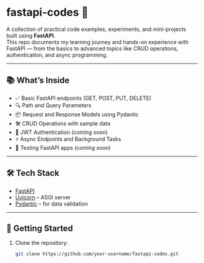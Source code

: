 # fastapi-codes 🚀

A collection of practical code examples, experiments, and mini-projects built using **FastAPI**.  
This repo documents my learning journey and hands-on experience with FastAPI — from the basics to advanced topics like CRUD operations, authentication, and async programming.

---

## 📚 What’s Inside

- ✅ Basic FastAPI endpoints (GET, POST, PUT, DELETE)
- 🔍 Path and Query Parameters
- 📦 Request and Response Models using Pydantic
- 🛠️ CRUD Operations with sample data
- 🔐 JWT Authentication (coming soon)
- ⚡ Async Endpoints and Background Tasks
- 🧪 Testing FastAPI apps (coming soon)

---

## 🛠️ Tech Stack

- [FastAPI](https://fastapi.tiangolo.com/)
- [Uvicorn](https://www.uvicorn.org/) – ASGI server
- [Pydantic](https://docs.pydantic.dev/) – for data validation

---

## 🚀 Getting Started

1. Clone the repository:

   ```bash
   git clone https://github.com/your-username/fastapi-codes.git
